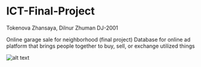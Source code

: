 # ICT-Final-Project
Tokenova Zhansaya, Dilnur Zhuman
DJ-2001

Online garage sale for neighborhood (final project)
Database for online ad platform that brings people together to buy, sell, or exchange utilized things

![alt text](http://url/to/https://raw.githubusercontent.com/DilnurandZhansaya/ICT-Final-Project/115837154e8fd1b0761e4f7586c04fa80c8e4250/ERD.jpg)
